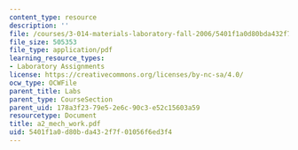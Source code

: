```yaml
---
content_type: resource
description: ''
file: /courses/3-014-materials-laboratory-fall-2006/5401f1a0d80bda432f7f01056f6ed3f4_a2_mech_work.pdf
file_size: 505353
file_type: application/pdf
learning_resource_types:
- Laboratory Assignments
license: https://creativecommons.org/licenses/by-nc-sa/4.0/
ocw_type: OCWFile
parent_title: Labs
parent_type: CourseSection
parent_uid: 178a3f23-79e5-2e6c-90c3-e52c15603a59
resourcetype: Document
title: a2_mech_work.pdf
uid: 5401f1a0-d80b-da43-2f7f-01056f6ed3f4
---
```

